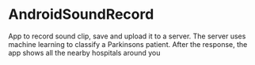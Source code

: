 # AndroidSoundRecord
App to record sound clip, save and upload it to a server.
The server uses machine learning to classify a Parkinsons patient. After the response, the app shows all the nearby hospitals around you
